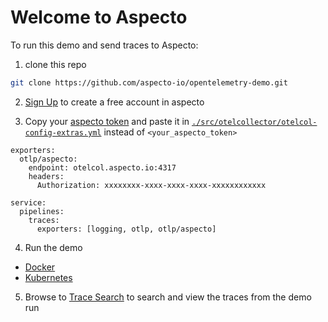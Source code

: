 # Welcome to Aspecto

To run this demo and send traces to Aspecto:

1. clone this repo
  ```sh
  git clone https://github.com/aspecto-io/opentelemetry-demo.git
  ```

2. [Sign Up](https://app.aspecto.io/) to create a free account in aspecto

3. Copy your [aspecto token](https://app.aspecto.io/86092cc0/integration/tokens) and paste it in [`./src/otelcollector/otelcol-config-extras.yml`](./src/otelcollector/otelcol-config-extras.yml) instead of `<your_aspecto_token>`

```
exporters:
  otlp/aspecto:
    endpoint: otelcol.aspecto.io:4317
    headers:
      Authorization: xxxxxxxx-xxxx-xxxx-xxxx-xxxxxxxxxxxx

service:
  pipelines:
    traces:
      exporters: [logging, otlp, otlp/aspecto]
```

4. Run the demo

- [Docker](./docs/docker_deployment.md)
- [Kubernetes](./docs/kubernetes_deployment.md)

5. Browse to [Trace Search](https://app.aspecto.io) to search and view the traces from the demo run
